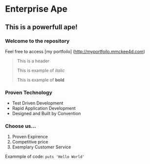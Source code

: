 Enterprise Ape
============

This is a powerfull ape!
---------------------

### Welcome to the repository

Feel free to access [my portfoilo] (http://myportfoilo.mmckee4d.com)

> This is a header
>
> This is example of *italic*
>
> This is example of **bold**

### Proven Technology
* Test Driven Development
* Rapid Application Development
* Designed and Built by Convention

### Choose us...
1. Proven Expirence
2. Competitive price 
3. Exemplary Customer Service

Exammple of code: `puts 'Hello World'`